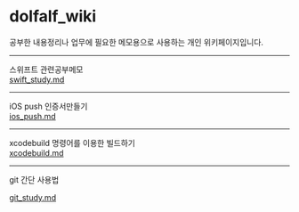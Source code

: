 # dolfalf_wiki

공부한 내용정리나 업무에 필요한 메모용으로 사용하는 개인 위키페이지입니다.

---
스위프트 관련공부메모  
[swift_study.md](https://github.com/dolfalf/dolfalf_wiki/blob/master/swift_study.md)

---
iOS push 인증서만들기  
[ios_push.md](https://github.com/dolfalf/dolfalf_wiki/blob/master/ios_push.md)

---
xcodebuild 명령어를 이용한 빌드하기  
[xcodebuild.md](https://github.com/dolfalf/dolfalf_wiki/blob/master/xcodebuild.md)

---

git 간단 사용법

[git_study.md](https://github.com/dolfalf/dolfalf_wiki/blob/master/git_study.md)
